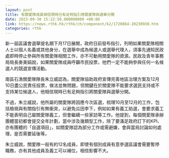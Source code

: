```yaml
---
layout: post
title: 有關愛隊成員相信現時已有足夠指引將關愛隊與選舉分開
date: 2023-09-30 15:22:50.000000000 +08:00
link: https://news.rthk.hk/rthk/ch/component/k2/1720864-20230930.htm
categories: rthk
---
```


新一屆區議會選舉提名期下月17日展開，政府日前發布指引，列明如果關愛隊相關人士以個人名義或其他身分，在選舉中成為候選人或選舉代理人，須事先通知民政處即時停止參與所有關愛隊相關工作，亦不可動用關愛隊的資源。民政及青年事務局局長麥美娟說，如果關愛隊成員呼籲市民投票，他們一定不能夠參與任何一名候選人的競選宣傳活動。

南區石漁關愛隊隊長朱立威認為，關愛隊協助政府宣傳完善地區治理方案及12月10日盡公民責任投票，做法並無問題，但關鍵在於關愛隊不能要求選民支持或不支持某位候選人，他相信現時已有足夠指引將關愛隊與選舉分開。

不過，朱立威說，他所屬的關愛隊將因應今次區選，梳理10月至12月的工作，包括檢視與有關指引有無衝突，以避免瓜田李下，例如如果有義工助選，會要求義工不能表明自己屬關愛隊義工，但會繼續一些家訪等工作。他提到，每個關愛隊承辦團體當初都會提交全年計劃，當中涉及幾類型工作，除了要滿足政府訂下的KPI、亦有團體的「自選項目」，如關愛隊認為部分工作或需避嫌，會與當局討論如何處理，是否需要延後等。

朱立威說，關愛隊一般有約12名成員，即使有個別成員有意參選區議會需要暫停職務，亦有其他成員及義工可以補位，相信影響不大。
